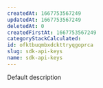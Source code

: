 ```yaml
---
createdAt: 1667753567249
updatedAt: 1667753567249
deletedAt: 0
createdFirstAt: 1667753567249
categoryStackCalculated: 
id: ofktbuqmbxdckttryqgoprca
slug: sdk-api-keys
name: sdk-api-keys
---
```


Default description